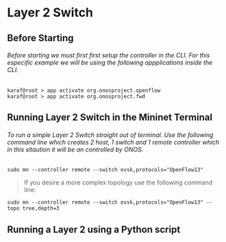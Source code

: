 # Layer 2 Switch
## Before Starting
###### Before starting we must first first setup the controller in the CLI. For this especific example we will be using the following appplications inside the CLI.
```
karaf@root > app activate org.onosproject.openflow
karaf@root > app activate org.onosproject.fwd
```
## Running Layer 2 Switch in the Mininet Terminal
###### To run a simple Layer 2 Switch straight out of terminal. Use the following command line which creates 2 host, 1 switch and 1 remote controller which in this sitaution it will be an controlled by ONOS. 
```
sudo mn --controller remote --switch ovsk,protocols="OpenFlow13"
```
> If you desire a more complex topology use the following command line:
```
sudo mn --controller remote --switch ovsk,protocols="OpenFlow13" --topo tree,depth=3
```
## Running a Layer 2 using a Python script
